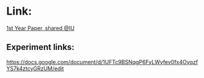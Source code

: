 # Link:

[1st Year Paper, shared @IU](https://indiana-my.sharepoint.com/:w:/g/personal/jdsteed_iu_edu/EQ3Ig1ZAIgxJl-CbGV-9dG8BUN6y5jHx4zejQRjlClOATw?e=JpIccC)


## Experiment links: 

https://docs.google.com/document/d/1UFTc9BSNqgP6FyLWyfev0fx4OyqzfYS7k4ztcyGRzUM/edit

